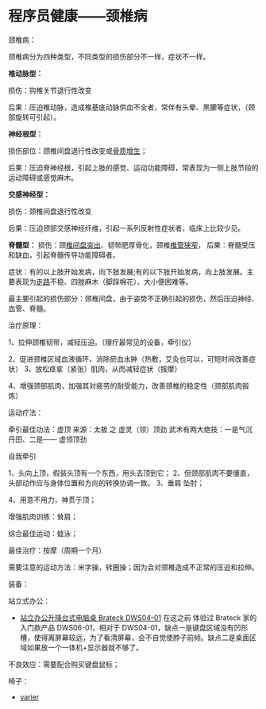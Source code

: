 # 程序员健康——颈椎病

颈椎病：

颈椎病分为四种类型，不同类型的损伤部分不一样，症状不一样。

**椎动脉型：**

损伤：钩椎关节退行性改变

后果：压迫椎动脉，造成椎基底动脉供血不全者，常伴有头晕、黑朦等症状，（颈部旋转可引起）。

**神经根型：**

损伤部位：颈椎间盘退行性改变或[骨质增生](http://jbk.39.net/gzzs/)；

后果：压迫脊神经根，引起上肢的感觉、运动功能障碍，常表现为一侧上肢节段的运动障碍或感觉麻木。

**交感神经型：**

损伤：颈椎间盘退行性改变

后果：压迫颈部交感神经纤维，引起一系列反射性症状者，临床上比较少见。

**脊髓型：**
损伤：颈[椎间盘突出](http://jbk.39.net/yzjptc/)、韧带肥厚骨化，颈椎[椎管狭窄](http://jbk.39.net/keshi/waike/guke/9cc71.html)，
后果：脊髓受压和缺血，引起脊髓传导功能障碍者。

症状：有的以上肢开始发病，向下肢发展;有的以下肢开始发病，向上肢发展。主要表现为[走路](http://fitness.39.net/exercise/82.html)不稳、四肢麻木（脚踩棉花）、大小便困难等。

最主要引起的损伤部分：颈椎间盘，由于姿势不正确引起的损伤，然后压迫神经、血管、脊髓。

治疗原理：

1、拉伸颈椎韧带，减轻压迫。（理疗最常见的设备，牵引仪）

2、促进颈椎区域血液循环，消除瘀血水肿（热敷，艾灸也可以，可短时间改善症状）
3、放松痉挛（紧张）肌肉，从而减轻症状（按摩）

4、增强颈部肌肉，加强其对疲劳的耐受能力，改善颈椎的稳定性（颈部肌肉锻炼）

运动疗法：

牵引最佳功法：虚顶
来源：太极 之 虚灵（领）顶劲
武术有两大绝技：一是气沉丹田、二是—— 虚领顶劲

自我牵引

1、头向上顶，假装头顶有一个东西，用头去顶到它；
2、但颈部肌肉不要僵直，头部动作应与身体位置和方向的转换协调一致。
3、垂肩  坠肘；

4、用意不用力，神贯于顶；

增强肌肉训练：耸肩；

综合最佳运动：蛙泳；

最佳治疗：按摩（周期一个月）

需要注意的运动方法：米字操，转圈操；因为会对颈椎造成不正常的压迫和拉伸。

装备：

站立式办公：
* [站立办公升降台式电脑桌 Brateck DWS04-01](https://item.jd.com/3784565.html)
在这之前 体验过 Brateck 家的入门款产品 DWS06-01，相对于 DWS04-01，缺点一是键盘区域没有凹形槽，使得离屏幕较远，为了看清屏幕，会不自觉使脖子前倾。缺点二是桌面区域如果放一个一体机+显示器就不够了。

不良效应：需要配合购买键盘鼠标；

椅子：
* [varier](https://www.varierfurniture.com/en_cn/)



